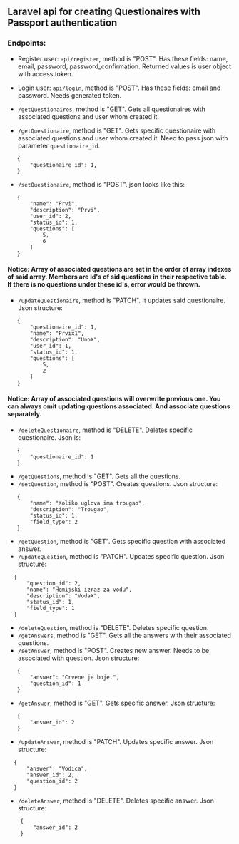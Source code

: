 ## Laravel api  for creating Questionaires with Passport authentication

### Endpoints:

 - Register user: `api/register`, method is "POST". Has these fields: name, email, password, password_confirmation. Returned values is user object with access token.

 - Login user: `api/login`, method is "POST". Has these fields: email and password. Needs generated token.

 - `/getQuestionaires`, method is "GET". Gets all questionaires with associated questions and user whom created it.
 - `/getQuestionaire`, method is "GET". Gets specific questionaire with associated questions and user whom created it. 
 Need to pass json with parameter `questionaire_id`.
 ```
    {
        "questionaire_id": 1,
    }
```

 - `/setQuestionaire`, method is "POST". json looks like this:
 ```
    {
        "name": "Prvi",
        "description": "Prvi",
        "user_id": 2,
        "status_id": 1,
        "questions": [
            5,
            6
        ]
    }
```

#### Notice: Array of associated questions are set in the order of array indexes of said array. Members are id's of sid questions in their respective table. If there is no questions under these id's, error would be thrown.

 - `/updateQuestionaire`, method is "PATCH". It updates said questionaire. 
 Json structure:

 ```
    {
        "questionaire_id": 1,
        "name": "Prvix1",
        "description": "UnoX",
        "user_id": 1,
        "status_id": 1,
        "questions": [
            5,
            2
        ]
    }
```

#### Notice: Array of associated questions will overwrite previous one. You can always omit updating questions associated. And associate questions separately.

 - `/deleteQuestionaire`, method is "DELETE". Deletes specific questionaire. Json is:
 ```
    {
        "questionaire_id": 1
    }
```

 - `/getQuestions`, method is "GET". Gets all the questions.
 - `/setQuestion`, method is "POST". Creates questions.
 Json structure: 
 ```
    {
        "name": "Koliko uglova ima trougao",
        "description": "Trougao",
        "status_id": 1,
        "field_type": 2
    }
```

 - `/getQuestion`, method is "GET". Gets specific question with associated answer. 
 - `/updateQuestion`, method is "PATCH". Updates specific question.
  Json structure: 
  ```
    {
        "question_id": 2,
        "name": "Hemijski izraz za vodu",
        "description": "VodaX",
        "status_id": 1,
        "field_type": 1
    }
```

 - `/deleteQuestion`, method is "DELETE". Deletes specific question.
 - `/getAnswers`, method is "GET". Gets all the answers with their associated questions.
 - `/setAnswer`, method is "POST". Creates new answer. Needs to be associated with question.
Json structure: 
 ```
    {
        "answer": "Crvene je boje.",
        "question_id": 1
    }
```

 - `/getAnswer`, method is "GET". Gets specific answer.
Json structure:
 ```
    {
        "answer_id": 2
    }
```

 - `/updateAnswer`, method is "PATCH". Updates specific answer. 
Json structure:
  ```
    {
        "answer": "Vodica",
        "answer_id": 2,
        "question_id": 2
    }
```

 - `/deleteAnswer`, method is "DELETE". Deletes specific answer. 
Json structure:
```
    {
        "answer_id": 2
    }
```

